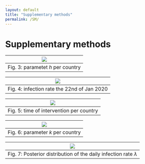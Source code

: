 ```yaml
---
layout: default
title: "Supplementary methods"
permalink: /SM/
---
```


# Supplementary methods


|<img src="Figures/Figure_stat_2.png"/>|
|:--:|
|Fig. 3: parametet $h$ per country|

|<img src="Figures/Figure_stat_3.png"/>|
|:--:|
|Fig. 4: infection rate the 22nd of Jan 2020|

|<img src="Figures/Figure_stat_4.png"/>|
|:--:|
|Fig. 5: time of intervention per country|

|<img src="Figures/Figure_stat_5.png"/>|
|:--:|
|Fig. 6: parameter $k$ per country|

|<img src="Figures/Figure_stat_lambda.png"/>|
|:--:|
|Fig. 7: Posterior distribution of the daily infection rate $\lambda$|


